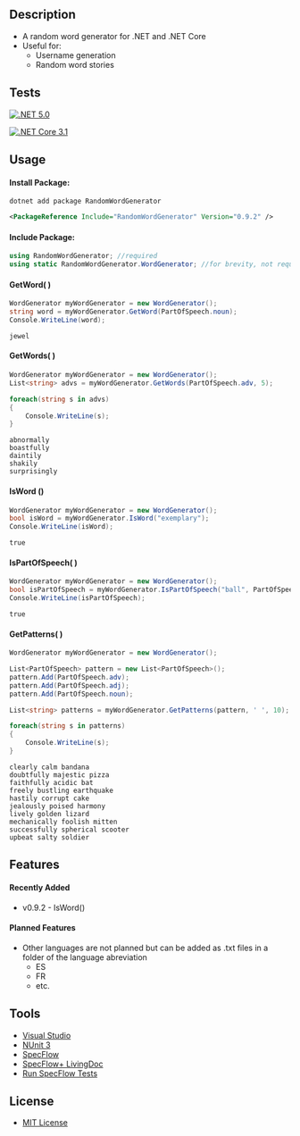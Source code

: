 ## Description
* A random word generator for .NET and .NET Core
* Useful for:
  * Username generation
  * Random word stories
## Tests
[![.NET 5.0](https://github.com/cryptic-wizard/random-word-generator/actions/workflows/dotnet.yml/badge.svg)](https://github.com/cryptic-wizard/random-word-generator/actions/workflows/dotnet.yml)

[![.NET Core 3.1](https://github.com/cryptic-wizard/random-word-generator/actions/workflows/dotnetcore.yml/badge.svg)](https://github.com/cryptic-wizard/random-word-generator/actions/workflows/dotnetcore.yml)

## Usage
#### Install Package:
```Text
dotnet add package RandomWordGenerator
```
```xml
<PackageReference Include="RandomWordGenerator" Version="0.9.2" />
```

#### Include Package:
```C#
using RandomWordGenerator; //required
using static RandomWordGenerator.WordGenerator; //for brevity, not required
```

#### GetWord( )
```C#
WordGenerator myWordGenerator = new WordGenerator();
string word = myWordGenerator.GetWord(PartOfSpeech.noun);
Console.WriteLine(word);
```
```Text
jewel
```

#### GetWords( )
```C#
WordGenerator myWordGenerator = new WordGenerator();
List<string> advs = myWordGenerator.GetWords(PartOfSpeech.adv, 5);

foreach(string s in advs)
{
    Console.WriteLine(s);
}
```
```Text
abnormally
boastfully
daintily
shakily
surprisingly
```

#### IsWord ()
```C#
WordGenerator myWordGenerator = new WordGenerator();
bool isWord = myWordGenerator.IsWord("exemplary");
Console.WriteLine(isWord);
```
```Text
true
```

#### IsPartOfSpeech( )
```C#
WordGenerator myWordGenerator = new WordGenerator();
bool isPartOfSpeech = myWordGenerator.IsPartOfSpeech("ball", PartOfSpeech.noun);
Console.WriteLine(isPartOfSpeech);
```
```Text
true
```

#### GetPatterns( )
```C#
WordGenerator myWordGenerator = new WordGenerator();

List<PartOfSpeech> pattern = new List<PartOfSpeech>();
pattern.Add(PartOfSpeech.adv);
pattern.Add(PartOfSpeech.adj);
pattern.Add(PartOfSpeech.noun);

List<string> patterns = myWordGenerator.GetPatterns(pattern, ' ', 10);

foreach(string s in patterns)
{
    Console.WriteLine(s);
}
```
```Text
clearly calm bandana
doubtfully majestic pizza
faithfully acidic bat
freely bustling earthquake
hastily corrupt cake
jealously poised harmony
lively golden lizard
mechanically foolish mitten
successfully spherical scooter
upbeat salty soldier
```

## Features
#### Recently Added
* v0.9.2 - IsWord()
#### Planned Features
* Other languages are not planned but can be added as .txt files in a folder of the language abreviation
  * ES
  * FR
  * etc.

## Tools
* [Visual Studio](https://visualstudio.microsoft.com/vs/)
* [NUnit 3](https://nunit.org/)
* [SpecFlow](https://specflow.org/tools/specflow/)
* [SpecFlow+ LivingDoc](https://specflow.org/tools/living-doc/)
* [Run SpecFlow Tests](https://github.com/marketplace/actions/run-specflow-tests)
## License
* [MIT License](https://github.com/cryptic-wizard/random-word-generator/blob/main/LICENSE.md)
